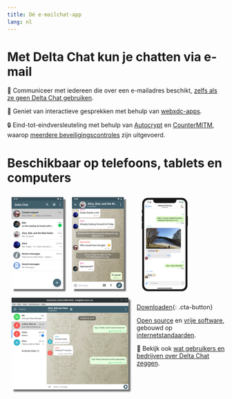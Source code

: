 ```yaml
---
title: Dé e-mailchat-app
lang: nl
---
```


# Met Delta Chat kun je chatten via e-mail

💬 Communiceer met iedereen die over een e-mailadres beschikt, [zelfs als ze geen Delta Chat gebruiken](https://www.youtube-nocookie.com/embed/8LbrGXKZN70).

🥳 Geniet van interactieve gesprekken met behulp van [webxdc-apps](https://webxdc.org).

🔒 Eind-tot-eindversleuteling met behulp van [Autocrypt](https://autocrypt.org) en [CounterMITM](https://countermitm.readthedocs.io/en/latest/new.html), waarop [meerdere beveiligingscontroles](https://delta.chat/en/2023-03-27-third-independent-security-audit) zijn uitgevoerd. 

# Beschikbaar op telefoons, tablets en computers


<a href="../assets/blog/screenshots/2019-12-17-delta-chat-google-play-release-chat-list-light.png">
<img src="../assets/blog/screenshots/2019-12-17-delta-chat-google-play-release-chat-list-light-thumbnail.png" width="120" height="213"
style="float: left; margin: 10px;display: block;box-shadow: 5px 5px 2px #777;" alt="A screenshot of Delta Chat on Android showing chat list" />
</a> 

<a href="../assets/blog/screenshots/2019-12-17-delta-chat-google-play-release-group-light.png">
<img src="../assets/blog/screenshots/2019-12-17-delta-chat-google-play-release-group-light-thumbnail.png" width="120" height="213"
style="float: left; margin: 10px;display: block;box-shadow: 5px 5px 2px #777;" alt="A screenshot of Delta Chat on Android showing a chat" />
</a> 

<a href="../assets/blog/desktop-screenshot.png">
<img src="../assets/blog/desktop-screenshot-thumbnail.png" width="280" height="222" style="float:left; margin: 10px" alt="A screenshot of Delta Chat on desktop" />
</a> 

<a href="../assets/blog/screenshots/2020-01-09-delta-chat-iOS-weekend-group-chat.png">
<img src="../assets/blog/screenshots/2020-01-09-delta-chat-iOS-weekend-group-chat-thumbnail.png" width="110" height="219" style="margin: 10px" alt="A screenshot of Delta Chat on IOS" />
</a>

[Downloaden](https://get.delta.chat){: .cta-button}

[Open source](https://nl.wikipedia.org/wiki/Opensourcesoftware)
en [vrije software](https://nl.wikipedia.org/wiki/Vrije_software), gebouwd op [internetstandaarden](https://github.com/deltachat/deltachat-core-rust/blob/master/standards.md). 

📣 Bekijk ook [wat gebruikers en bedrijven over Delta Chat zeggen](user-voices).

